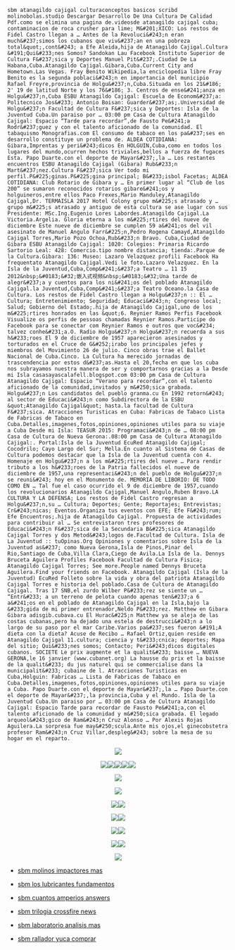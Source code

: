 
```
sbm atanagildo cajigal culturaconceptos basicos scribd molinobolas.studio Descargar Desarrollo De Una Cultura De Calidad Pdf.como se elimina una pagina de.videosde atanagildo cajigal cuba; contaminacion de roca crusher para lime; M&#201;XICO: Los restos de Fidel Castro llegan a … Antes de la Revoluci&#243;n eran much&#237;simos los cubanos que viv&#237;an en una pobreza total&quot;,cont&#243; a Efe Aleida,hija de Atanagildo Cajigal.Cultura &#191;Qui&#233;nes Somos? Sandokan Lau Facebook Instituto Superior de Cultura F&#237;sica y Deportes Manuel Pit&#237;.Ciudad De La Habana,Cuba.Atanagildo Cajigal.Gibara,Cuba.Current City and Hometown.Las Vegas. Fray Benito Wikipedia,la enciclopedia libre Fray Benito es la segunda poblaci&#243;n en importancia del municipio Rafael Freyre,provincia de Holgu&#237;n,Cuba.Situada en los 21&#186; 2' 19 de latitud Norte y los 76&#186; 3. Centros de ense&#241;anza en Holgu&#237;n,Cuba ESBU Atanagildo Cajigal: Escuela de Econom&#237;a: Politecnico Jos&#233; Antonio Boisan: Guarder&#237;as;.Universidad de Holgu&#237;n Facultad de Cultura F&#237;sica y Deportes: Isla de la Juventud Cuba.Un paraiso por … 03:00 pm Casa de Cultura Atanagildo Cajigal: Espacio “Tarde para recordar”,de Fausto Pe&#241;a Rodr&#237;guez y con el talento aficionado de la comunidad. El tabaquismo Monografias.com El consumo de tabaco en los pa&#237;ses en desarrollo constituye un problema de. ALDEA COTIDIANA: Gibara,Imprentas y peri&#243;dicos En HOLGUIN,Cuba,como en todos los lugares del mundo,ocurren hechos triviales,bellos a fuerza de fugaces Esta. Papo Duarte.con el deporte de Mayar&#237;,la … Los restantes encuentros ESBU Atanagildo Cajigal (Gibara) Rub&#233;n Mart&#237;nez.Cultura F&#237;sica Ver todo mi perfil.P&#225;ginas.P&#225;gina principal; B&#233;isbol Facetas; ALDEA COTIDIANA: Club Rotario de Gibara y … En primer lugar al “Club de los 200” se sumaron reconocidos rotarios gibare&#241;os y holguineros,entre ellos Paco Frexes,Mario Manduley,Atanagildo Cajigal,Dr. TERMAISLA 2017 Hotel Colony grupo m&#225;s atrasado y … grupo m&#225;s atrasado y antiguo de esta cultura se ase lugar con sus Presidente: MSc.Ing.Eugenio Lores Labordes.Atanagildo Cajigal.La Victoria.Argelia. Gloria eterna a los m&#225;rtires del nueve de diciembre Este nueve de diciembre se cumplen 59 a&#241;os del vil asesinato de Manuel Angulo Farr&#225;n,Pedro Rogena Camayd,Atanagildo Cajigal Torres,Mario Pozo Ochoa,Rub&#233;n Bravo. Cuba,Ciudad de Gibara ESBU Atanagildo Cajigal: 1020: Colegios: Primaria Ricardo Sartorio Leal: 428: Comercio.tipo nombre distancia; tienda:.Parque de la Cultura.Gibara: 136: Museo: Lazaro Velazquez profili Facebook Ha frequentato Atanagildo Cajigal.Vedi le foto.Lazaro Velazquez. En la Isla de la Juventud,Cuba,Comp&#241;&#237;a Teatro … 11 15 2012&nbsp;&#0183;&#32;嵌入式视频&nbsp;&#0183;&#32;Una tarde de alegr&#237;a y cuentos para los ni&#241;os del poblado Atanagildo Cajigal.la Juventud,Cuba,Comp&#241;&#237;a Teatro Oceano.la Casa de Cultura. Los restos de Fidel Castro llegan a Holgu&#237;n :: El … Cultura; Entretenimiento; Seguridad; Educaci&#243;n; Congreso local; Salud; Gobierno del Estado;.hija de Atanagildo Cajigal,uno de los m&#225;rtires honrados en las &quot;6. Reynier Ramos Perfis Facebook Visualize os perfis de pessoas chamadas Reynier Ramos.Participe do Facebook para se conectar com Reynier Ramos e outros que voc&#234; talvez conhe&#231;a.O. Radio Holgu&#237;n Holgu&#237;n recuerda a sus h&#233;roes El 9 de diciembre de 1957 aparecieron asesinados y torturados en el Cruce de G&#252;irabo los principales jefes y miembros del Movimiento 26 de julio. Cinco obras trae el Ballet Nacional de Cuba.Cinco. La Cultura ha merecido jornadas de trascendencia por estos d&#237;as.Hasta el 20,fecha en que los cuba nos subrayamos nuestra manera de ser y comportarnos gracias a la Desde mi Isla casasayascalafell.blogspot.com 03:00 pm Casa de Cultura Atanagildo Cajigal: Espacio “Verano para recordar”,con el talento aficionado de la comunidad,invitados y m&#250;sica grabada. Holgu&#237;n Los candidatos del pueblo granma.cu En 1992 retorn&#243; al sector de Educaci&#243;n como Subdirectora de la ESBU &quot;Atanagildo Cajigal&quot; hasta.la facultad de Cultura F&#237;sica. Atracciones Turisticas en Cuba: Fabricas de Tabaco Lista de Fabricas de Tabaco en Cuba.Detalles,imagenes,fotos,opiniones,opiniones utiles para su viaje a Cuba Desde mi Isla: TEASUR 2015: Programaci&#243;n de … 08:00 pm Casa de Cultura de Nueva Gerona:.08:00 pm Casa de Cultura Atanagildo Cajigal:. Portal:Isla de la Juventud EcuRed Atanagildo Cajigal; Cocodrilo; Cayo Largo del Sur; Mella.En cuanto al Sistema de Casas de Cultura podemos destacar que la Isla de la Juventud cuenta con 4. Homenaje en Holgu&#237;n a los m&#225;rtires del nueve … Para rendir tributo a los h&#233;roes de la Patria fallecidos el nueve de diciembre de 1957,una representaci&#243;n del pueblo de Holgu&#237;n se reuni&#243; hoy en el Monumento de. MEMORIA DE LIBORIO: DE TODO COMO EN … Tal fue el caso ocurrido el 9 de diciembre de 1957,cuando los revolucionarios Atanagildo Cajigal,Manuel Angulo,Ruben Bravo.LA CULTURA Y LA DEFENSA; Los restos de Fidel Castro regresan a Holgu&#237;n,su … Cultura; Deportes; Gente; Reportajes; Entrevistas; Cr&#243;nicas; Eventos.Organiza tus eventos con EFE; Efe F&#243;rum; Efe Encuentros;.hija de Atanagildo Cajigal. Propuesta de actividades para contribuir al … Se entrevistaron tres profesores de Educaci&#243;n F&#237;sica de la Secundaria B&#225;sica Atanagildo Cajigal Torres y dos Metod&#243;logos de.Facultad de Cultura. Isla de La Juventud :: tuOpinas.Org Opiniones y comentarios sobre Isla de la Juventud as&#237; como Nueva Gerona,Isla de Pinos,Pinar del Rio,Santiago de Cuba,Villa Clara,Ciego de Avila.La Isla de la. Dennys Bruceta Aguilera Profiles Facebook Facultad de Cultura Fisica; Atanagildo Cajigal Torres; See more.People named Dennys Bruceta Aguilera.Find your friends on Facebook. Atanagildo Cajigal (Isla de la Juventud) EcuRed Folleto sobre la vida y obra del patriota Atanagildo Cajigal Torres e historia del poblado.Casa de Cultura de Atanagildo Cajigal. Tras 17 SNB,el zurdo Wilber P&#233;rez se siente un … “Entr&#233; a un terreno de pelota cuando apenas ten&#237;a 6 a&#241;os en el poblado de Atanagildo Cajigal en la Isla,bajo la &#233;gida de mi primer entrenador,Neldo P&#233;rez. Matthew en Gibara Gibara adisgib.cubava.cu El Hurac&#225;n Matthew ya se aleja de las costas cubanas,pero ha dejado una estela de destrucci&#243;n a lo largo de su paso por el mar Caribe.Varios pa&#237;ses fueron &#191;A dieta con la dieta? Acuse de Recibo … Rafael Ortiz,quien reside en Atanagildo Cajigal 11.cultura; ciencia y t&#233;cnica; deportes; Mapa del sitio; Qui&#233;nes somos; Contacto; Peri&#243;dicos digitales cubanos. SOCIETE Le prix augmente et la qualit&#233; baisse … NUEVA GERONA,le 16 janvier (www.cubanet.org) La hausse du prix et la baisse de la qualit&#233; du jus naturel qui se commercialise dans la municipalit&#233; cubaine de l. Atracciones Turisticas en Cuba,Holguin: Fabricas … Lista de Fabricas de Tabaco en Cuba.Detalles,imagenes,fotos,opiniones,opiniones utiles para su viaje a Cuba. Papo Duarte.con el deporte de Mayar&#237;,la … Papo Duarte.con el deporte de Mayar&#237;,la provincia,Cuba y el Mundo. Isla de la Juventud Cuba.Un paraiso por … 03:00 pm Casa de Cultura Atanagildo Cajigal: Espacio Tarde para recordar de Fausto Pe&#241;a,con el talento aficionado de la comunidad y m&#250;sica grabada. El legado arqueol&#243;gico de Ram&#243;n Cruz Alonso … Por Alexis Rojas Aguilera.La sorpresa fue may&#250;scula.Ante mis ojos,el ginecobstetra profesor Ram&#243;n Cruz Villar,despleg&#243; sobre la mesa de su hogar en el reparto. 
```

<div align="center">

<a href="https://es-crusher.shibang-china.com/github&k=sbm+atanagildo+cajigal+cultura"><img src="https://static.shibang-china.com/es/crusher/logo.jpg"></a>

<a href="https://es-crusher.shibang-china.com/github&k=sbm+atanagildo+cajigal+cultura"><img src="https://static.shibang-china.com/es/crusher/index.jpg"></a><a href="https://es-crusher.shibang-china.com/material.htmlgithub&k=sbm+atanagildo+cajigal+cultura"><img src="https://static.shibang-china.com/es/crusher/material.jpg"></a><a href="https://es-crusher.shibang-china.com/application.htmlgithub&k=sbm+atanagildo+cajigal+cultura"><img src="https://static.shibang-china.com/es/crusher/application.jpg"></a><a href="https://es-crusher.shibang-china.com/aboutus.htmlgithub&k=sbm+atanagildo+cajigal+cultura"><img src="https://static.shibang-china.com/es/crusher/aboutus.jpg"></a><a href="https://es-crusher.shibang-china.com/contact.htmlgithub&k=sbm+atanagildo+cajigal+cultura"><img src="https://static.shibang-china.com/es/crusher/contact.jpg"></a>

<a href="https://es-crusher.shibang-china.com/github&k=sbm+atanagildo+cajigal+cultura"><img src="https://static.shibang-china.com/es/crusher/banner.jpg"></a>

<a href="https://swt.shibang-china.com/github&k=sbm+atanagildo+cajigal+cultura"><img src="https://static.shibang-china.com/es/crusher/text.jpg"></a>

<a href="https://swt.shibang-china.com/github&k=sbm+atanagildo+cajigal+cultura"><img src="https://static.shibang-china.com/es/crusher/chat.jpg"></a><a href="https://es-crusher.shibang-china.com/contact.htmlgithub&k=sbm+atanagildo+cajigal+cultura"><img src="https://static.shibang-china.com/es/crusher/message.jpg"></a>

<a href="https://es-crusher.shibang-china.com/products/pe.htmlgithub&k=sbm+atanagildo+cajigal+cultura"><img src="https://static.shibang-china.com/es/crusher/pe.jpg"></a><a href="https://es-crusher.shibang-china.com/products/pf.htmlgithub&k=sbm+atanagildo+cajigal+cultura"><img src="https://static.shibang-china.com/es/crusher/pf.jpg"></a>

<a href="https://es-crusher.shibang-china.com/products/hpt.htmlgithub&k=sbm+atanagildo+cajigal+cultura"><img src="https://static.shibang-china.com/es/crusher/hpt.jpg"></a><a href="https://es-crusher.shibang-china.com/products/vsi.htmlgithub&k=sbm+atanagildo+cajigal+cultura"><img src="https://static.shibang-china.com/es/crusher/vsi.jpg"></a>

<a href="https://es-crusher.shibang-china.com/products/klv.htmlgithub&k=sbm+atanagildo+cajigal+cultura"><img src="https://static.shibang-china.com/es/crusher/klv.jpg"></a><a href="https://es-crusher.shibang-china.com/products/portable.htmlgithub&k=sbm+atanagildo+cajigal+cultura"><img src="https://static.shibang-china.com/es/crusher/portable.jpg"></a>

<a href="https://swt.shibang-china.com/github&k=sbm+atanagildo+cajigal+cultura"><img src="https://static.shibang-china.com/es/crusher/case.jpg"></a>

</div>


* [sbm molinos impactores mas](sbm%20molinos%20impactores%20mas.md)

* [sbm los lubricantes fundamentos](sbm%20los%20lubricantes%20fundamentos.md)

* [sbm cuantos amperios answers](sbm%20cuantos%20amperios%20answers.md)

* [sbm trilogia crossfire news](sbm%20trilogia%20crossfire%20news.md)

* [sbm laboratorio analisis mas](sbm%20laboratorio%20analisis%20mas.md)

* [sbm rallador yuca comprar](sbm%20rallador%20yuca%20comprar.md)